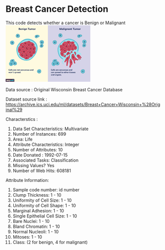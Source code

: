 # Breast Cancer Detection
 This code detects whether a cancer is Benign or Malignant
 ![](breast%20cancer%20detect.png)
 
 Data source : Original Wisconsin Breast Cancer Database
 
 Dataset source link : https://archive.ics.uci.edu/ml/datasets/Breast+Cancer+Wisconsin+%28Original%29
 
 
 Characterstics :
 
1. Data Set Characteristics:  Multivariate
2. Number of Instances: 699
3. Area: Life
4. Attribute Characteristics: Integer
5. Number of Attributes: 10
6. Date Donated : 1992-07-15
7. Associated Tasks: Classification
8. Missing Values? Yes
9. Number of Web Hits: 608181
 
 Attribute Information:

1. Sample code number: id number
2. Clump Thickness: 1 - 10
3. Uniformity of Cell Size: 1 - 10
4. Uniformity of Cell Shape: 1 - 10
5. Marginal Adhesion: 1 - 10
6. Single Epithelial Cell Size: 1 - 10
7. Bare Nuclei: 1 - 10
8. Bland Chromatin: 1 - 10
9. Normal Nucleoli: 1 - 10
10. Mitoses: 1 - 10
11. Class: (2 for benign, 4 for malignant)



